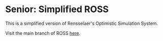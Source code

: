 # Senior: Simplified ROSS

This is a simplified version of Rensselaer's Optimistic Simulation System.

Visit the main branch of ROSS [here](https://github.com/carothersc/ROSS).
